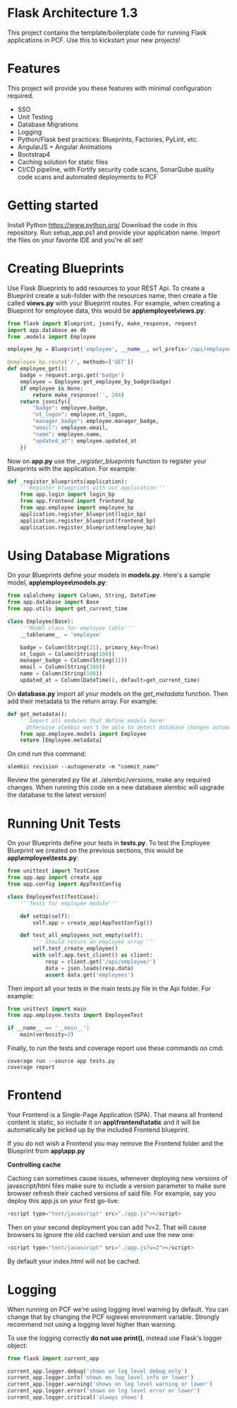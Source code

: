 # Flask Architecture 1.3


This project contains the template/boilerplate code for running Flask applications in PCF. Use this to kickstart your new projects!

# Features

This project will provide you these features with minimal configuration required.
  - SSO
  - Unit Testing 
  - Database Migrations
  - Logging
  - Python/Flask best practices: Blueprints, Factories, PyLint, etc.
  - AngularJS + Angular Animations
  - Bootstrap4
  - Caching solution for static files
  - CI/CD pipeline, with Fortify security code scans, SonarQube quality code scans and automated deployments to PCF

# Getting started

Install Python https://www.python.org/
Download the code in this repository.
Run setup_app.ps1 and provide your application name.
Import the files on your favorite IDE and you're all set! 


# Creating Blueprints

Use Flask Blueprints to add resources to your REST Api. To create a Blueprint create a sub-folder with the resources name, then create a file called __views.py__  with your Blueprint routes. For example, when creating a Blueprint for employee data, this would be __app\employee\views.py__: 
```python
from flask import Blueprint, jsonify, make_response, request
import app.database as db
from .models import Employee

employee_bp = Blueprint('employee', __name__, url_prefix='/api/employee')

@employee_bp.route('/', methods=['GET'])
def employee_get():
    badge = request.args.get('badge')
    employee = Employee.get_employee_by_badge(badge)
    if employee is None:
        return make_response('', 204)
    return jsonify({
        "badge": employee.badge,
        "nt_logon": employee.nt_logon,
        "manager_badge": employee.manager_badge,
        "email": employee.email,
        "name": employee.name,
        "updated_at": employee.updated_at
    })
```

Now on __app.py__ use the *_register_blueprints* function to register your Blueprints with the application. For example:

```python
def _register_blueprints(application):
    '''Register blueprints with our application'''
    from app.login import login_bp
    from app.frontend import frontend_bp
    from app.employee import employee_bp
    application.register_blueprint(login_bp)
    application.register_blueprint(frontend_bp)
    application.register_blueprint(employee_bp)
```

# Using Database Migrations

On your Blueprints define your models in __models.py__. Here's a sample model, __app\employee\models.py__:
```python
from sqlalchemy import Column, String, DateTime
from app.database import Base
from app.utils import get_current_time

class Employee(Base):
    '''Model class for employee table'''
    __tablename__ = 'employee'

    badge = Column(String(21), primary_key=True)
    nt_logon = Column(String(100))
    manager_badge = Column(String(21))
    email = Column(String(100))
    name = Column(String(100))
    updated_at = Column(DateTime(), default=get_current_time)
```
On __database.py__ import all your models on the _get_metadata_ function. Then add their metadata to the return array. For example:
```python
def get_metadata():
    '''Import all modules that define models here!
      Otherwise alembic won't be able to detect database changes automatically'''
    from app.employee.models import Employee
    return [Employee.metadata]
```
On cmd run this command: 
                        
    alembic revision --autogenerate -m "commit_name"

Review the generated py file at ./alembic/versions, make any required changes. When running this code on a new database alembic will upgrade the database to the latest version!

# Running Unit Tests

On your Blueprints define your tests in __tests.py__. To test the Employee Blueprint we created on the previous sections, this would be __app\employee\tests.py__:
```python
from unittest import TestCase
from app.app import create_app
from app.config import AppTestConfig

class EmployeeTest(TestCase):
    '''Tests for employee module'''

    def setUp(self):
        self.app = create_app(AppTestConfig())

    def test_all_employees_not_empty(self):
        ''' Should return an employee array '''
        self.test_create_employee()
        with self.app.test_client() as client:
            resp = client.get('/api/employee/')
            data = json.loads(resp.data)
            assert data.get('employees')
```
Then import all your tests in the main tests.py file in the Api folder. For example:
```python
from unittest import main
from app.employee.tests import EmployeeTest

if __name__ == '__main__':
    main(verbosity=2)
```
Finally, to run the tests and coverage report use these commands on cmd:

    coverage run --source app tests.py
    coverage report

# Frontend

Your Frontend is a Single-Page Application (SPA). That means all frontend content is static, so include it on __app\frontend\static__ and it will be automatically be picked up by the included Frontend blueprint. 

If you do not wish a Frontend you may remove the Frontend folder and the Blueprint from __app\app.py__

__Controlling cache__ 

Caching can sometimes cause issues, whenever deploying new versions of javascript/html files make sure to include a version parameter to make sure browser refresh their cached versions of said file. For example, say you deploy this app.js on your first go-live:
```javascript
<script type="text/javascript" src="./app.js"></script>
```

Then on your second deployment you can add ?v=2. That will cause browsers to ignore the old cached version and use the new one:
```javascript
<script type="text/javascript" src="./app.js?v=2"></script>
```
By default your index.html will not be cached. 

# Logging

When running on PCF we're using logging level warning by default. You can change that by changing the PCF loglevel environment variable. Strongly recommend not using a logging level higher than warning.

To use the logging correctly __do not use print()__, instead use Flask's logger object:
```python
from flask import current_app

current_app.logger.debug('shows on log level debug only')
current_app.logger.info('shows on log level info or lower')
current_app.logger.warning('shows on log level warning or lower')
current_app.logger.error('shows on log level error or lower')
current_app.logger.critical('always shows')
```


